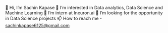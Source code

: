 👋 Hi, I’m Sachin Kapase
👀 I’m interested in Data analytics, Data Science and Machine Learning
🌱 I’m intern at Ineuron.ai
💞️ I’m looking for the opportunity in Data Science projects
📫 How to reach me - sachinkapase6125@gmail.com
